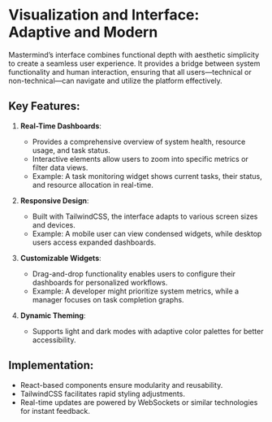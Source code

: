 
# Visualization and Interface: Adaptive and Modern

Mastermind’s interface combines functional depth with aesthetic simplicity to create a seamless user experience. It provides a bridge between system functionality and human interaction, ensuring that all users—technical or non-technical—can navigate and utilize the platform effectively.

## Key Features:
1. **Real-Time Dashboards**:
   - Provides a comprehensive overview of system health, resource usage, and task status.
   - Interactive elements allow users to zoom into specific metrics or filter data views.
   - Example: A task monitoring widget shows current tasks, their status, and resource allocation in real-time.

2. **Responsive Design**:
   - Built with TailwindCSS, the interface adapts to various screen sizes and devices.
   - Example: A mobile user can view condensed widgets, while desktop users access expanded dashboards.

3. **Customizable Widgets**:
   - Drag-and-drop functionality enables users to configure their dashboards for personalized workflows.
   - Example: A developer might prioritize system metrics, while a manager focuses on task completion graphs.

4. **Dynamic Theming**:
   - Supports light and dark modes with adaptive color palettes for better accessibility.

## Implementation:
- React-based components ensure modularity and reusability.
- TailwindCSS facilitates rapid styling adjustments.
- Real-time updates are powered by WebSockets or similar technologies for instant feedback.
